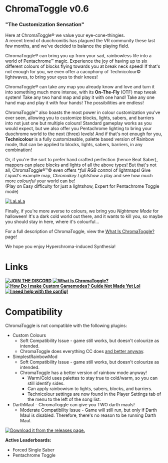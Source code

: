 # ChromaToggle v0.6
### "The Customization Sensation"

Here at ChromaToggle® we value your eye-cone-thingies.  
A recent trend of duochromitis has plagued the VR community these last few months, and we've decided to balance the playing field.  

ChromaToggle® can bring you up from your sad, rainbowless life into a world of Pentachrome™ magic.  Experience the joy of having up to six different colours of blocks flying towards you at break neck speed!  If that's not enough for you, we even offer a cacophony of Technicolour© lightwaves, to bring your eyes to their knees!

ChromaToggle® can take any map you already know and love and turn it into something much more intense, with its **On-The-Fly** (OTF) map tweak system!  Take any two hand map and play it with one hand!  Take any one hand map and play it with four hands!  The possibilities are endless!

ChromaToggle™ also boasts the most power in colour customization you've ever seen, allowing you to customize blocks, lights, sabers, and barriers into not just one but multiple colours!  Standard gameplay works as you would expect, but we also offer you Pentachrome lighting to bring your duochrome world to the next (three) levels!  And if that's not enough for you, **Technicolour** is a fully customizeable, palette based version of Rainbow mode, that can be applied to blocks, lights, sabers, barriers, in any combination!

Or, if you're the sort to prefer hand crafted perfection (hence Beat Saber), mappers can place blocks and lights of all the above types!  But that's not all, ChromaToggle®™© even offers **full RGB control* of lightmaps!  Give *Liquid's* example map, *Chromakey Lightshow* a play and see how much more *colourful* your world can be!  
(Play on Easy difficulty for just a lightshow, Expert for Pentachrome Toggle mode)  

[![LaLaLa](https://i.imgur.com/mIrrf39.png)](https://streamable.com/7ojl1)

Finally, if you're more averse to colours, we bring you *Nightmare Mode* for halloween!  It's a dark cold world out there, and it wants to kill you, so maybe you should stay in here, where it's colourful...

For a full description of ChromaToggle, view the [What Is ChromaToggle?](https://github.com/BinaryElement/ChromaToggle/blob/master/About.md) page!

We hope you enjoy Hyperchroma-induced Synthesia!  

# Links
**[![JOIN THE DISCORD](https://i.imgur.com/j525zt0.png)](https://discord.gg/BBntx2e)**  **[![What Is ChromaToggle?](https://i.imgur.com/TKYOIyc.png)](https://github.com/BinaryElement/ChromaToggle/blob/master/About.md)**  
**[![~~How Do I make Custom Gamemodes?~~ Guide Not Made Yet Lol](https://i.imgur.com/4KsXuOX.png)](https://github.com/BinaryElement/ChromaToggle/blob/master/CustomGameModes.md)**  **[![I need help with the config!](https://i.imgur.com/GwLhcML.png)](https://github.com/BinaryElement/ChromaToggle/blob/master/UserPrefs.md)**  

# Compatibility
ChromaToggle is not compatible with the following plugins:
* Custom Colours 
  * Soft Compatibility Issue - game still works, but doesn't colourize as intended.
  * ChromaToggle does everything CC does [and better anyway](https://i.imgur.com/ToX3nG9.png).
* SimplestRainbowMod 
  * Soft Compatibility Issue - game still works, but doesn't colourize as intended.
  * ChromaToggle has a better version of rainbow mode anyway!
    * Warm/Cold uses palettes to stay true to cold/warm, so you can still identify sides.
    * Can apply rainbowism to lights, sabers, blocks, and barriers.
    * Technicolour settings are now found in the Player Settings tab of the menu to the left of the song list.
* DarthMaul - ChromaToggle can give you TWO darth mauls!
  * Moderate Compatibility Issue - Game will still run, but only if Darth Maul is disabled.  Therefore, there's no reason to be running Darth Maul.

[![Download it from the releases page.](https://i.imgur.com/mOZWjh7.png)](https://github.com/BinaryElement/ChromaToggle/releases)

**Active Leaderboards:**
* Forced Single Saber
* Pentachrome Toggle
